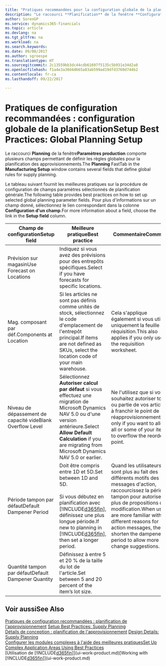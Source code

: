 ```yaml
---
title: "Pratiques recommandées pour la configuration globale de la planification | Microsoft Docs"
description: "Le raccourci **Planification** de la fenêtre **Configuration de la fabrication** comporte plusieurs champs permettant de définir des règles globales pour la planification de l'approvisionnement."
author: SorenGP
ms.service: dynamics365-financials
ms.topic: article
ms.devlang: na
ms.tgt_pltfrm: na
ms.workload: na
ms.search.keywords: 
ms.date: 09/08/2017
ms.author: sgroespe
ms.translationtype: HT
ms.sourcegitcommit: 2c13559bb3dc44cdb61697f5135c5b931e34d2a8
ms.openlocfilehash: f1a4e3a30d4d665a83ab599ad19dfd3760d744b2
ms.contentlocale: fr-ca
ms.lasthandoff: 09/22/2017

---
```

# <a name="setup-best-practices-global-planning-setup"></a><span data-ttu-id="b9b1a-103">Pratiques de configuration recommandées : configuration globale de la planification</span><span class="sxs-lookup"><span data-stu-id="b9b1a-103">Setup Best Practices: Global Planning Setup</span></span>
<span data-ttu-id="b9b1a-104">Le raccourci **Planning** de la fenêtre**Paramètres production** comporte plusieurs champs permettant de définir les règles globales pour la planification des approvisionnements.</span><span class="sxs-lookup"><span data-stu-id="b9b1a-104">The **Planning** FastTab in the **Manufacturing Setup** window contains several fields that define global rules for supply planning.</span></span>  

 <span data-ttu-id="b9b1a-105">Le tableau suivant fournit les meilleures pratiques sur la procédure de configuration de champs paramètres sélectionnés de planification générale.</span><span class="sxs-lookup"><span data-stu-id="b9b1a-105">The following table provides best practices on how to set up selected global planning parameter fields.</span></span> <span data-ttu-id="b9b1a-106">Pour plus d'informations sur un champ donné, sélectionnez le lien correspondant dans la colonne **Configuration d'un champ**.</span><span class="sxs-lookup"><span data-stu-id="b9b1a-106">For more information about a field, choose the link in the **Setup field** column.</span></span>  

|<span data-ttu-id="b9b1a-107">Champ de configuration</span><span class="sxs-lookup"><span data-stu-id="b9b1a-107">Setup field</span></span>|<span data-ttu-id="b9b1a-108">Meilleure pratique</span><span class="sxs-lookup"><span data-stu-id="b9b1a-108">Best practice</span></span>|<span data-ttu-id="b9b1a-109">Commentaire</span><span class="sxs-lookup"><span data-stu-id="b9b1a-109">Comment</span></span>|  
|-----------------|-------------------|-------------|  
|<span data-ttu-id="b9b1a-110">Prévision sur magasin</span><span class="sxs-lookup"><span data-stu-id="b9b1a-110">Use Forecast on Locations</span></span>|<span data-ttu-id="b9b1a-111">Indiquez si vous avez des prévisions pour des entrepôts spécifiques.</span><span class="sxs-lookup"><span data-stu-id="b9b1a-111">Select if you have forecasts for specific locations.</span></span>||  
|<span data-ttu-id="b9b1a-112">Mag. composant par déf.</span><span class="sxs-lookup"><span data-stu-id="b9b1a-112">Components at Location</span></span>|<span data-ttu-id="b9b1a-113">Si les articles ne sont pas définis comme unités de stock, sélectionnez le code d'emplacement de l'entrepôt principal.</span><span class="sxs-lookup"><span data-stu-id="b9b1a-113">If items are not defined as SKUs, select the location code of your main warehouse.</span></span>|<span data-ttu-id="b9b1a-114">Cela s'applique également si vous utilisez uniquement la feuille de réquisition.</span><span class="sxs-lookup"><span data-stu-id="b9b1a-114">This also applies if you only use the requisition worksheet.</span></span>|  
|<span data-ttu-id="b9b1a-115">Niveau de dépassement de capacité vide</span><span class="sxs-lookup"><span data-stu-id="b9b1a-115">Blank Overflow Level</span></span>|<span data-ttu-id="b9b1a-116">Sélectionnez **Autoriser calcul par défaut** si vous effectuez une migration de Microsoft Dynamics NAV 5.0 ou d'une version antérieure.</span><span class="sxs-lookup"><span data-stu-id="b9b1a-116">Select **Allow Default Calculation** if you are migrating from Microsoft Dynamics NAV 5.0 or earlier.</span></span>|<span data-ttu-id="b9b1a-117">Ne l'utilisez que si vous souhaitez autoriser tout ou partie de vos articles à franchir le point de réapprovisionnement.</span><span class="sxs-lookup"><span data-stu-id="b9b1a-117">Use only if you want to allow all or some of your items to overflow the reorder point.</span></span>|  
|<span data-ttu-id="b9b1a-118">Période tampon par défaut</span><span class="sxs-lookup"><span data-stu-id="b9b1a-118">Default Dampener Period</span></span>|<span data-ttu-id="b9b1a-119">Doit être compris entre 1D et 5D.</span><span class="sxs-lookup"><span data-stu-id="b9b1a-119">Set between 1D and 5D.</span></span><br /><br /> <span data-ttu-id="b9b1a-120">Si vous débutez en planification avec [!INCLUDE[d365fin](includes/d365fin_md.md)], définissez une plus longue période.</span><span class="sxs-lookup"><span data-stu-id="b9b1a-120">If new to planning in [!INCLUDE[d365fin](includes/d365fin_md.md)], then set a longer period.</span></span>|<span data-ttu-id="b9b1a-121">Quand les utilisateurs sont plus au fait des différents motifs des messages d'action, raccourcissez la période tampon pour autoriser plus de propositions de modification.</span><span class="sxs-lookup"><span data-stu-id="b9b1a-121">When users are more familiar with the different reasons for action messages, then shorten the dampener period to allow more change suggestions.</span></span>|  
|<span data-ttu-id="b9b1a-122">Quantité tampon par défaut</span><span class="sxs-lookup"><span data-stu-id="b9b1a-122">Default Dampener Quantity</span></span>|<span data-ttu-id="b9b1a-123">Définissez à entre 5 et 20 % de la taille du lot de l'article.</span><span class="sxs-lookup"><span data-stu-id="b9b1a-123">Set between 5 and 20 percent of the item’s lot size.</span></span>||  

## <a name="see-also"></a><span data-ttu-id="b9b1a-124">Voir aussi</span><span class="sxs-lookup"><span data-stu-id="b9b1a-124">See Also</span></span>  
 <span data-ttu-id="b9b1a-125">[Pratiques de configuration recommandées : planification de l'approvisionnement](setup-best-practices-supply-planning.md) </span><span class="sxs-lookup"><span data-stu-id="b9b1a-125">[Setup Best Practices: Supply Planning](setup-best-practices-supply-planning.md) </span></span>  
 <span data-ttu-id="b9b1a-126">[Détails de conception : planification de l'approvisionnement](design-details-supply-planning.md) </span><span class="sxs-lookup"><span data-stu-id="b9b1a-126">[Design Details: Supply Planning](design-details-supply-planning.md) </span></span>  
 [<span data-ttu-id="b9b1a-127">Configurer les modules complexes à l'aide des meilleures pratiques</span><span class="sxs-lookup"><span data-stu-id="b9b1a-127">Set Up Complex Application Areas Using Best Practices</span></span>](set-up-complex-application-areas-using-best-practices.md)  
 <span data-ttu-id="b9b1a-128">[Utilisation de [!INCLUDE[d365fin](includes/d365fin_md.md)]](ui-work-product.md)</span><span class="sxs-lookup"><span data-stu-id="b9b1a-128">[Working with [!INCLUDE[d365fin](includes/d365fin_md.md)]](ui-work-product.md)</span></span>

